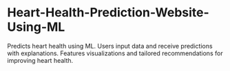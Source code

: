 # Heart-Health-Prediction-Website-Using-ML
Predicts heart health using ML. Users input data and receive predictions with explanations. Features visualizations and tailored recommendations for improving heart health.
